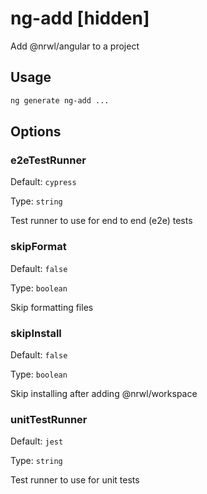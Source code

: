 # ng-add [hidden]

Add @nrwl/angular to a project

## Usage

```bash
ng generate ng-add ...

```

## Options

### e2eTestRunner

Default: `cypress`

Type: `string`

Test runner to use for end to end (e2e) tests

### skipFormat

Default: `false`

Type: `boolean`

Skip formatting files

### skipInstall

Default: `false`

Type: `boolean`

Skip installing after adding @nrwl/workspace

### unitTestRunner

Default: `jest`

Type: `string`

Test runner to use for unit tests
